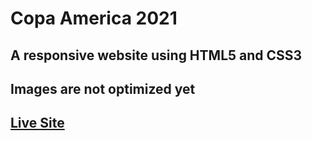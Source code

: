 # Copa America 2021

## A responsive website using HTML5 and CSS3
## Images are not optimized yet

## [Live Site][1]

[1]:https://fuadcodes.github.io/football-responsive/